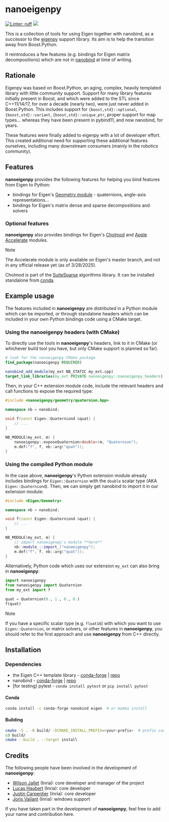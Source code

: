 # nanoeigenpy

<p align="left">
  <a href="https://github.com/astral-sh/ruff"><img src="https://img.shields.io/endpoint?url=https://raw.githubusercontent.com/astral-sh/ruff/main/assets/badge/v2.json" alt="Linter: ruff"></a>
  <a href="https://anaconda.org/conda-forge/nanoeigenpy"><img src="https://img.shields.io/conda/vn/conda-forge/nanoeigenpy.svg"></a>
</p>

This is a collection of tools for using Eigen together with nanobind, as a successor to the [eigenpy](https://github.com/stack-of-tasks/eigenpy) support library. Its aim is to help the transition away from Boost.Python.

It reintroduces a few features (e.g. bindings for Eigen matrix decompositions) which are not in [nanobind](https://github.com/wjakob/nanobind) at time of writing.

## Rationale

Eigenpy was based on Boost.Python, an aging, complex, heavily templated library with little community support.
Support for many library features initially present in Boost, and which were added to the STL since C++11/14/17, for over a decade (nearly two), were just never added in Boost.Python. This includes support for `{boost,std}::optional`, `{boost,std}::variant`, `{boost,std}::unique_ptr`, proper support for map types... whereas they have been present in pybind11, and now nanobind, for years.

These features were finally added to eigenpy with a lot of developer effort. This created additional need for supporting these additional features ourselves, including many downstream consumers (mainly in the robotics community).

## Features

**nanoeigenpy** provides the following features for helping you bind features from Eigen to Python:

- bindings for Eigen's [Geometry module](https://libeigen.gitlab.io/docs/group__Geometry__Module.html) - quaternions, angle-axis representations...
- bindings for Eigen's matrix dense and sparse decompositions and solvers

### Optional features

**nanoeigenpy** also provides bindings for Eigen's [Cholmod](https://eigen.tuxfamily.org/dox/group__CholmodSupport__Module.html) and [Apple Accelerate](https://eigen.tuxfamily.org/dox/group__AccelerateSupport__Module.html) modules.

> [!NOTE]
> The Accelerate module is only available on Eigen's master branch, and not in any official release yet (as of 3/28/2025).
>
> Cholmod is part of the [SuiteSparse](https://github.com/DrTimothyAldenDavis/SuiteSparse) algorithms library. It can be installed standalone from [conda](https://anaconda.org/conda-forge/libcholmod).


## Example usage

The features included in **nanoeigenpy** are distributed in a Python module which can be imported, or through standalone headers which can be included in your own Python bindings code using a CMake target.

### Using the nanoeigenpy headers (with CMake)

To directly use the tools in **nanoeigenpy**'s headers, link to it in CMake (or whichever build tool you have, but only CMake support is planned so far).

```cmake
# look for the nanoeigenpy CMake package
find_package(nanoeigenpy REQUIRED)

nanobind_add_module(my_ext NB_STATIC my_ext.cpp)
target_link_libraries(my_ext PRIVATE nanoeigenpy::nanoeigenpy_headers)
```

Then, in your C++ extension module code, include the relevant headers and call functions to expose the required type:

```cpp
#include <nanoeigenpy/geometry/quaternion.hpp>

namespace nb = nanobind;

void f(const Eigen::Quaterniond &quat) {
    // ...
}

NB_MODULE(my_ext, m) {
    nanoeigenpy::exposeQuaternion<double>(m, "Quaternion");
    m.def("f", f, nb::arg("quat"));
}
```

### Using the compiled Python module

In the case above, **nanoeigenpy**'s Python extension module already includes bindings for `Eigen::Quaternion` with the `double` scalar type (AKA `Eigen::Quaterniond`). Then, we can simply get nanobind to import it in our extension module:

```cpp
#include <Eigen/Geometry>

namespace nb = nanobind;

void f(const Eigen::Quaterniond &quat) {
    // ...
}

NB_MODULE(my_ext, m) {
    // import nanoeigenpy's module **here**
    nb::module_::import_("nanoeigenpy");
    m.def("f", f, nb::arg("quat"));
}
```

Alternatively, Python code which uses our extension `my_ext` can also bring in **nanoeigenpy**:

```python
import nanoeigenpy
from nanoeigenpy import Quaternion
from my_ext import f

quat = Quaternion(0., 1., 0., 0.)
f(quat)
```

> [!NOTE]
> If you have a specific scalar type (e.g. `float16`) with which you want to use `Eigen::Quaternion`, or matrix solvers, or other features in **nanoeigenpy**, you should refer to the first approach and use **nanoeigenpy** from C++ directly.


## Installation

### Dependencies

- the Eigen C++ template library - [conda-forge](https://anaconda.org/conda-forge/eigen) | [repo](https://gitlab.com/libeigen/eigen/)
- nanobind - [conda-forge](https://anaconda.org/conda-forge/nanobind) | [repo](https://github.com/wjakob/nanobind)
- [for testing] pytest - `conda install pytest` or `pip install pytest`

#### Conda

```bash
conda install -c conda-forge nanobind eigen  # or mamba install
```

#### Building

```bash
cmake -S . -B build/ -DCMAKE_INSTALL_PREFIX=<your-prefix>  # prefix can be e.g. $CONDA_PREFIX
cd build/
cmake --build . --target install
```

## Credits

The following people have been involved in the development of **nanoeigenpy**:

- [Wilson Jallet](https://manifoldfr.github.io/) (Inria): core developer and manager of the project
- [Lucas Haubert](https://www.linkedin.com/in/lucas-haubert-b668a421a/) (Inria): core developer
- [Justin Carpentier](https://jcarpent.github.io) (Inria): core developer
- [Joris Vailant](https://github.com/jorisv) (Inria): windows support

If you have taken part in the development of **nanoeigenpy**, feel free to add your name and contribution here.
